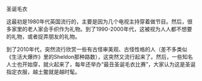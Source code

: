 圣诞毛衣

这最初是1980年代英国流行的，主要是因为几个电视主持穿着做节目。然后，很多家里的老人家会手织作为礼物。到了1990-2000年代，这被视为人人都不想要的礼物，或者捉弄朋友的礼物。

到了2010年代，突然流行欣赏一些有古怪审美观、古怪性格的人（差不多类似《生活大爆炸》里的Sheldon那种路数），这突然又流行起来了。然后，一些知名人士也开始穿，就火起来了，每年还举办“最丑圣诞毛衣比赛”，大家认为这是圣诞指定衣服，越土鳖就是越时髦。
